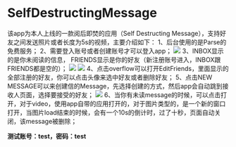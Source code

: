 SelfDestructingMessage
======================
该app为本人上线的一款阅后即焚的应用（Self Destructing Message），支持好友之间发送照片或者长度为5s的视频，主要介绍如下：
1、后台使用的是Parse的免费服务；
2、需要登入账号或者创建账号才可以登入app；
![](//2014063008.png)
3、INBOX显示的是你未阅读的信息， FRIENDS显示是你的好友（新注册账号进入，INBOX跟FRIENDS都是空的）；
![](//2014063001.gif)
![](//2014063002.png)
4、点击overflow可以打开EditFriends，里面显示的全部注册的好友，你可以点击头像来选中好友或者删除好友；
5、点击NEW MESSAGE可以来创建信的Message，先选择创建的方式，然后app会自动跳到接收人页面，选择要接受的好友；
![](//2014063007.png)
6、当你有未读message的时候，可以点击打开，对于video，使用app自带的应用打开的，对于图片类型的，是一个新的窗口打开，当图片load结束的时候，会有一个10s的倒计时，过了十秒，页面自动关闭，该message被删除；

**测试账号：test，密码：test**


